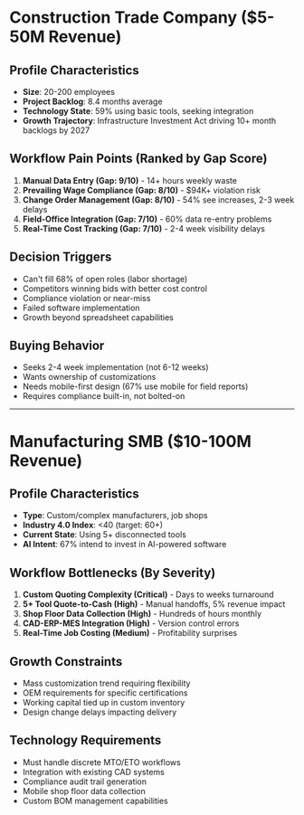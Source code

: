 # Construction Trade Company ($5-50M Revenue)

## Profile Characteristics

- **Size**: 20-200 employees
- **Project Backlog**: 8.4 months average
- **Technology State**: 59% using basic tools, seeking integration
- **Growth Trajectory**: Infrastructure Investment Act driving 10+ month backlogs by 2027

## Workflow Pain Points (Ranked by Gap Score)

1. **Manual Data Entry (Gap: 9/10)** - 14+ hours weekly waste
2. **Prevailing Wage Compliance (Gap: 8/10)** - $94K+ violation risk
3. **Change Order Management (Gap: 8/10)** - 54% see increases, 2-3 week delays
4. **Field-Office Integration (Gap: 7/10)** - 60% data re-entry problems
5. **Real-Time Cost Tracking (Gap: 7/10)** - 2-4 week visibility delays

## Decision Triggers

- Can't fill 68% of open roles (labor shortage)
- Competitors winning bids with better cost control
- Compliance violation or near-miss
- Failed software implementation
- Growth beyond spreadsheet capabilities

## Buying Behavior

- Seeks 2-4 week implementation (not 6-12 weeks)
- Wants ownership of customizations
- Needs mobile-first design (67% use mobile for field reports)
- Requires compliance built-in, not bolted-on

---

# Manufacturing SMB ($10-100M Revenue)

## Profile Characteristics

- **Type**: Custom/complex manufacturers, job shops
- **Industry 4.0 Index**: <40 (target: 60+)
- **Current State**: Using 5+ disconnected tools
- **AI Intent**: 67% intend to invest in AI-powered software

## Workflow Bottlenecks (By Severity)

1. **Custom Quoting Complexity (Critical)** - Days to weeks turnaround
2. **5+ Tool Quote-to-Cash (High)** - Manual handoffs, 5% revenue impact
3. **Shop Floor Data Collection (High)** - Hundreds of hours monthly
4. **CAD-ERP-MES Integration (High)** - Version control errors
5. **Real-Time Job Costing (Medium)** - Profitability surprises

## Growth Constraints

- Mass customization trend requiring flexibility
- OEM requirements for specific certifications
- Working capital tied up in custom inventory
- Design change delays impacting delivery

## Technology Requirements

- Must handle discrete MTO/ETO workflows
- Integration with existing CAD systems
- Compliance audit trail generation
- Mobile shop floor data collection
- Custom BOM management capabilities